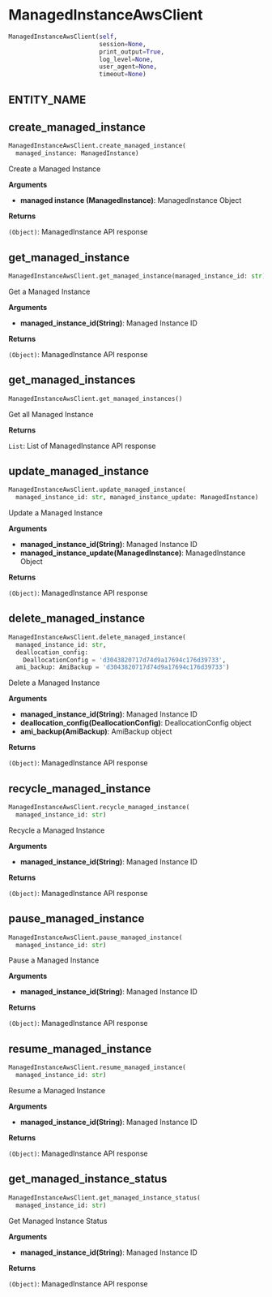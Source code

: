 <h1 id="spotinst_sdk2.clients.managed_instance.ManagedInstanceAwsClient">ManagedInstanceAwsClient</h1>

```python
ManagedInstanceAwsClient(self,
                         session=None,
                         print_output=True,
                         log_level=None,
                         user_agent=None,
                         timeout=None)
```

<h2 id="spotinst_sdk2.clients.managed_instance.ManagedInstanceAwsClient.ENTITY_NAME">ENTITY_NAME</h2>


<h2 id="spotinst_sdk2.clients.managed_instance.ManagedInstanceAwsClient.create_managed_instance">create_managed_instance</h2>

```python
ManagedInstanceAwsClient.create_managed_instance(
  managed_instance: ManagedInstance)
```

Create a Managed Instance

__Arguments__

- __managed instance (ManagedInstance)__: ManagedInstance Object

__Returns__

`(Object)`: ManagedInstance API response

<h2 id="spotinst_sdk2.clients.managed_instance.ManagedInstanceAwsClient.get_managed_instance">get_managed_instance</h2>

```python
ManagedInstanceAwsClient.get_managed_instance(managed_instance_id: str)
```

Get a Managed Instance

__Arguments__

- __managed_instance_id(String)__: Managed Instance ID

__Returns__

`(Object)`: ManagedInstance API response

<h2 id="spotinst_sdk2.clients.managed_instance.ManagedInstanceAwsClient.get_managed_instances">get_managed_instances</h2>

```python
ManagedInstanceAwsClient.get_managed_instances()
```

Get all Managed Instance

__Returns__

`List`: List of ManagedInstance API response

<h2 id="spotinst_sdk2.clients.managed_instance.ManagedInstanceAwsClient.update_managed_instance">update_managed_instance</h2>

```python
ManagedInstanceAwsClient.update_managed_instance(
  managed_instance_id: str, managed_instance_update: ManagedInstance)
```

Update a Managed Instance

__Arguments__

- __managed_instance_id(String)__: Managed Instance ID
- __managed_instance_update(ManagedInstance)__: ManagedInstance Object

__Returns__

`(Object)`: ManagedInstance API response

<h2 id="spotinst_sdk2.clients.managed_instance.ManagedInstanceAwsClient.delete_managed_instance">delete_managed_instance</h2>

```python
ManagedInstanceAwsClient.delete_managed_instance(
  managed_instance_id: str,
  deallocation_config:
    DeallocationConfig = 'd3043820717d74d9a17694c176d39733',
  ami_backup: AmiBackup = 'd3043820717d74d9a17694c176d39733')
```

Delete a Managed Instance

__Arguments__

- __managed_instance_id(String)__: Managed Instance ID
- __deallocation_config(DeallocationConfig)__: DeallocationConfig object
- __ami_backup(AmiBackup)__: AmiBackup object

__Returns__

`(Object)`: ManagedInstance API response

<h2 id="spotinst_sdk2.clients.managed_instance.ManagedInstanceAwsClient.recycle_managed_instance">recycle_managed_instance</h2>

```python
ManagedInstanceAwsClient.recycle_managed_instance(
  managed_instance_id: str)
```

Recycle a Managed Instance

__Arguments__

- __managed_instance_id(String)__: Managed Instance ID

__Returns__

`(Object)`: ManagedInstance API response

<h2 id="spotinst_sdk2.clients.managed_instance.ManagedInstanceAwsClient.pause_managed_instance">pause_managed_instance</h2>

```python
ManagedInstanceAwsClient.pause_managed_instance(
  managed_instance_id: str)
```

Pause a Managed Instance

__Arguments__

- __managed_instance_id(String)__: Managed Instance ID

__Returns__

`(Object)`: ManagedInstance API response

<h2 id="spotinst_sdk2.clients.managed_instance.ManagedInstanceAwsClient.resume_managed_instance">resume_managed_instance</h2>

```python
ManagedInstanceAwsClient.resume_managed_instance(
  managed_instance_id: str)
```

Resume a Managed Instance

__Arguments__

- __managed_instance_id(String)__: Managed Instance ID

__Returns__

`(Object)`: ManagedInstance API response

<h2 id="spotinst_sdk2.clients.managed_instance.ManagedInstanceAwsClient.get_managed_instance_status">get_managed_instance_status</h2>

```python
ManagedInstanceAwsClient.get_managed_instance_status(
  managed_instance_id: str)
```

Get Managed Instance Status

__Arguments__

- __managed_instance_id(String)__: Managed Instance ID

__Returns__

`(Object)`: ManagedInstance API response

